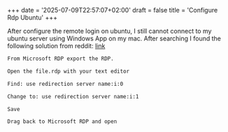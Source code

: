 +++
date = '2025-07-09T22:57:07+02:00'
draft = false
title = 'Configure Rdp Ubuntu'
+++

After configure the remote login on ubuntu, I still cannot connect to my ubuntu server using Windows App on my mac. After searching I found the following solution from reddit: [link](https://www.reddit.com/r/Ubuntu/comments/1c40ei8/comment/lhzgbk8/?utm_source=share&utm_medium=web3x&utm_name=web3xcss&utm_term=1&utm_content=share_button)

```bash
From Microsoft RDP export the RDP.

Open the file.rdp with your text editor

Find: use redirection server name:i:0

Change to: use redirection server name:i:1

Save

Drag back to Microsoft RDP and open

```